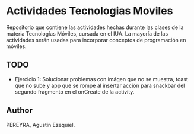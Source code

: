 # Actividades Tecnologias Moviles
Repositorio que contiene las actividades hechas durante las clases de la materia Tecnologías Móviles, cursada en el IUA. La mayoría de las actividades serán usadas para incorporar conceptos de programación en móviles.

## TODO
* Ejercicio 1: Solucionar problemas con imágen que no se muestra, toast que no sube y app que se rompe al insertar acción para snackbar del segundo fragmento en el onCreate de la activity.
## Author

PEREYRA, Agustín Ezequiel.
